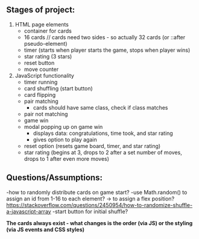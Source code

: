 ## Stages of project:

1. HTML page elements    
    * container for cards
    * 16 cards // cards need two sides - so actually 32 cards (or ::after pseudo-element)
    * timer (starts when player starts the game, stops when player wins)
    * star rating (3 stars)
    * reset button
    * move counter
2. JavaScript functionality
    * timer running
    * card shuffling (start button)
    * card flipping
    * pair matching
        - cards should have same class, check if class matches
    * pair not matching
    * game win
    * modal popping up on game win
        - displays data: congratulations, time took, and star rating
        - gives option to play again
    * reset option (resets game board, timer, and star rating)
    * star rating (begins at 3, drops to 2 after a set number of moves, drops to 1 after even more moves)


## Questions/Assumptions:
-how to randomly distribute cards on game start?
    -use Math.random() to assign an id from 1-16 to each element? -> to assign a flex position?
     https://stackoverflow.com/questions/2450954/how-to-randomize-shuffle-a-javascript-array
-start button for initial shuffle?

**The cards always exist - what changes is the order (via JS) or the styling (via JS events and CSS styles)**
